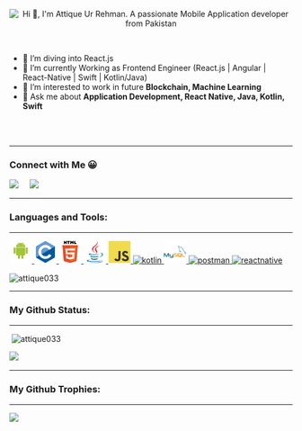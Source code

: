 

<p align="center">
  <img width="0" src="https://github.com/SB2318/SB2318/blob/main/assets/Final_Break.gif" alt="Hi 👋, I'm Attique Ur Rehman. A passionate Mobile Application developer from Pakistan">
</p>
<br>

- 🔭 I’m diving into React.js
- 🌱 I’m currently Working as Frontend Engineer (React.js | Angular | React-Native | Swift | Kotlin/Java)
- 🌱 I’m interested to work in future **Blockchain, Machine Learning**
- 💬 Ask me about **Application Development, React Native, Java, Kotlin, Swift**


<br>
<br>

---

<h3 align="left"> Connect with Me 😀</h3>

  <p align="left">
  <a target="_blank"href="https://www.linkedin.com/in/attique033/"><img src="https://img.shields.io/badge/linkedin-%230077B5.svg?&style=for-the-badge&logo=linkedin&logoColor=white" /></a>&nbsp;&nbsp;&nbsp;&nbsp;
  <a href="mailto:attique033@gmail.com"><img src="https://img.shields.io/badge/gmail-%23D14836.svg?&style=for-the-badge&logo=gmail&logoColor=white" /></a>&nbsp;&nbsp;&nbsp;&nbsp;

</p>

---

<h3 align="left">Languages and Tools:</h3>

---
<p align="left"> <a href="https://developer.android.com" target="_blank" rel="noreferrer"> <img src="https://raw.githubusercontent.com/devicons/devicon/master/icons/android/android-original-wordmark.svg" alt="android" width="40" height="40"/> </a> <a href="https://www.cprogramming.com/" target="_blank" rel="noreferrer"> <img src="https://raw.githubusercontent.com/devicons/devicon/master/icons/c/c-original.svg" alt="c" width="40" height="40"/> </a> <a href="https://www.w3.org/html/" target="_blank" rel="noreferrer"> <img src="https://raw.githubusercontent.com/devicons/devicon/master/icons/html5/html5-original-wordmark.svg" alt="html5" width="40" height="40"/> </a> <a href="https://www.java.com" target="_blank" rel="noreferrer"> <img src="https://raw.githubusercontent.com/devicons/devicon/master/icons/java/java-original.svg" alt="java" width="40" height="40"/> </a> <a href="https://developer.mozilla.org/en-US/docs/Web/JavaScript" target="_blank" rel="noreferrer"> <img src="https://raw.githubusercontent.com/devicons/devicon/master/icons/javascript/javascript-original.svg" alt="javascript" width="40" height="40"/> </a> <a href="https://kotlinlang.org" target="_blank" rel="noreferrer"> <img src="https://www.vectorlogo.zone/logos/kotlinlang/kotlinlang-icon.svg" alt="kotlin" width="40" height="40"/> </a> <a href="https://www.mysql.com/" target="_blank" rel="noreferrer"> <img src="https://raw.githubusercontent.com/devicons/devicon/master/icons/mysql/mysql-original-wordmark.svg" alt="mysql" width="40" height="40"/> </a> <a href="https://postman.com" target="_blank" rel="noreferrer"> <img src="https://www.vectorlogo.zone/logos/getpostman/getpostman-icon.svg" alt="postman" width="40" height="40"/> </a> <a href="https://reactnative.dev/" target="_blank" rel="noreferrer"> <img src="https://reactnative.dev/img/header_logo.svg" alt="reactnative" width="40" height="40"/> </a> </p>


<p><img align="center" src="https://github-readme-stats.vercel.app/api/top-langs?username=attique033&theme=dark&hide_border=true&show_icons=true&locale=en&layout=compact" alt="attique033" /></p>

---
<h3>My Github Status:</h3>

---


<p>&nbsp;<img align="center" src="https://github-readme-stats.vercel.app/api?username=attique033&show_icons=true&locale=en&theme=dark&hide_border=true" alt="attique033" /></p>

![](https://github-readme-streak-stats.herokuapp.com/?user=attique033&theme=dark&hide_border=true)<br/>

---
<h3>My Github Trophies:</h3>

---
![](https://github-profile-trophy.vercel.app/?username=attique033&theme=dracula&no-frame=true&no-bg=true&margin-w=4)
<!--
**Attique033/Attique033** is a ✨ _special_ ✨ repository because its `README.md` (this file) appears on your GitHub profile.

Here are some ideas to get you started:

- 🔭 I’m currently working on ...
- 🌱 I’m currently learning ...
- 👯 I’m looking to collaborate on ...
- 🤔 I’m looking for help with ...
- 💬 Ask me about ...
- 📫 How to reach me: ...
- 😄 Pronouns: ...
- ⚡ Fun fact: ...
-->
